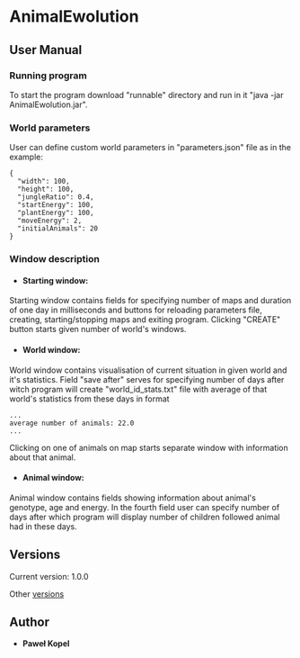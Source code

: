 # AnimalEwolution



## User Manual

### Running program
To start the program download "runnable" directory and run in it "java -jar AnimalEwolution.jar".

### World parameters
User can define custom world parameters in "parameters.json" file as in the example:

```
{
  "width": 100,
  "height": 100,
  "jungleRatio": 0.4,
  "startEnergy": 100,
  "plantEnergy": 100,
  "moveEnergy": 2,
  "initialAnimals": 20
}
```

### Window description

* #### Starting window:
Starting window contains fields for specifying number of maps and duration of one day in milliseconds and
 buttons for reloading parameters file, creating, starting/stopping maps and exiting program. Clicking "CREATE" button
  starts given number of world's windows. 
  * #### World window:
 World window contains visualisation of current situation in given world and it's statistics. Field "save after" serves for 
specifying number of days after witch program will create "world_id_stats.txt" file with average of that world's
 statistics from these days in format
 ```
...
average number of animals: 22.0
...
```
  Clicking on one of animals on map starts separate window with
  information about
  that
  animal. 
 * #### Animal window:
 Animal window contains fields showing information about animal's genotype, age and energy. In the fourth field user
  can specify number of days after which program will display number of children followed animal had in these days.

## Versions

Current version: 1.0.0 

Other [versions](https://github.com/PKopel/AnimalEwolution/tags)

## Author

* **Paweł Kopel**
